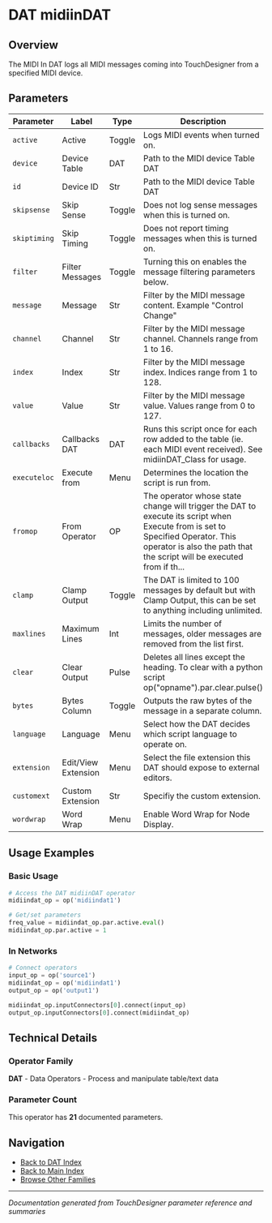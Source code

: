 # DAT midiinDAT

## Overview

The MIDI In DAT logs all MIDI messages coming into TouchDesigner from a specified MIDI device.

## Parameters

| Parameter | Label | Type | Description |
|-----------|-------|------|-------------|
| `active` | Active | Toggle | Logs MIDI events when turned on. |
| `device` | Device Table | DAT | Path to the MIDI device Table DAT |
| `id` | Device ID | Str | Path to the MIDI device Table DAT |
| `skipsense` | Skip Sense | Toggle | Does not log sense messages when this is turned on. |
| `skiptiming` | Skip Timing | Toggle | Does not report timing messages when this is turned on. |
| `filter` | Filter Messages | Toggle | Turning this on enables the message filtering parameters below. |
| `message` | Message | Str | Filter by the MIDI message content. Example "Control Change" |
| `channel` | Channel | Str | Filter by the MIDI message channel. Channels range from 1 to 16. |
| `index` | Index | Str | Filter by the MIDI message index. Indices range from 1 to 128. |
| `value` | Value | Str | Filter by the MIDI message value. Values range from 0 to 127. |
| `callbacks` | Callbacks DAT | DAT | Runs this script once for each row added to the table (ie. each MIDI event received). See midiinDAT_Class for usage. |
| `executeloc` | Execute from | Menu | Determines the location the script is run from. |
| `fromop` | From Operator | OP | The operator whose state change will trigger the DAT to execute its script when Execute from is set to Specified Operator. This operator is also the path that the script will be executed from if th... |
| `clamp` | Clamp Output | Toggle | The DAT is limited to 100 messages by default but with Clamp Output, this can be set to anything including unlimited. |
| `maxlines` | Maximum Lines | Int | Limits the number of messages, older messages are removed from the list first. |
| `clear` | Clear Output | Pulse | Deletes all lines except the heading. To clear with a python script op("opname").par.clear.pulse() |
| `bytes` | Bytes Column | Toggle | Outputs the raw bytes of the message in a separate column. |
| `language` | Language | Menu | Select how the DAT decides which script language to operate on. |
| `extension` | Edit/View Extension | Menu | Select the file extension this DAT should expose to external editors. |
| `customext` | Custom Extension | Str | Specifiy the custom extension. |
| `wordwrap` | Word Wrap | Menu | Enable Word Wrap for Node Display. |

## Usage Examples

### Basic Usage

```python
# Access the DAT midiinDAT operator
midiindat_op = op('midiindat1')

# Get/set parameters
freq_value = midiindat_op.par.active.eval()
midiindat_op.par.active = 1
```

### In Networks

```python
# Connect operators
input_op = op('source1')
midiindat_op = op('midiindat1')
output_op = op('output1')

midiindat_op.inputConnectors[0].connect(input_op)
output_op.inputConnectors[0].connect(midiindat_op)
```

## Technical Details

### Operator Family

**DAT** - Data Operators - Process and manipulate table/text data

### Parameter Count

This operator has **21** documented parameters.

## Navigation

- [Back to DAT Index](../DAT/DAT_INDEX.md)
- [Back to Main Index](../OPERATORS_INDEX.md)
- [Browse Other Families](../OPERATORS_INDEX.md#quick-navigation)

---
*Documentation generated from TouchDesigner parameter reference and summaries*
